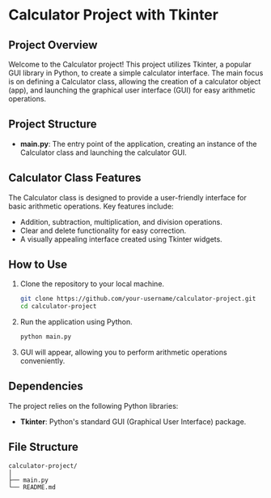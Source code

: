 # Calculator Project with Tkinter

## Project Overview

Welcome to the Calculator project! This project utilizes Tkinter, a popular GUI library in Python, to create a simple calculator interface. The main focus is on defining a Calculator class, allowing the creation of a calculator object (app), and launching the graphical user interface (GUI) for easy arithmetic operations.

## Project Structure

- **main.py**: The entry point of the application, creating an instance of the Calculator class and launching the calculator GUI.

## Calculator Class Features

The Calculator class is designed to provide a user-friendly interface for basic arithmetic operations. Key features include:

- Addition, subtraction, multiplication, and division operations.
- Clear and delete functionality for easy correction.
- A visually appealing interface created using Tkinter widgets.

## How to Use

1. Clone the repository to your local machine.
   ```bash
   git clone https://github.com/your-username/calculator-project.git
   cd calculator-project
2. Run the application using Python.
    ```bash
    python main.py
3. GUI will appear, allowing you to perform arithmetic operations conveniently.

## Dependencies

The project relies on the following Python libraries:

- **Tkinter**: Python's standard GUI (Graphical User Interface) package.

## File Structure

```plaintext
calculator-project/
│
├── main.py
└── README.md